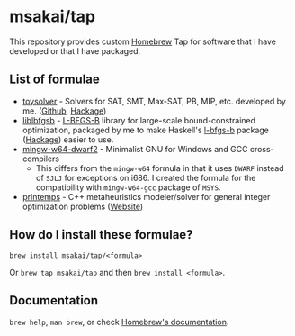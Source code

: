# msakai/tap

This repository provides custom [Homebrew](https://brew.sh/) Tap for software that I have developed or that I have packaged.

## List of formulae

* [toysolver](Formula/toysolver.rb) - Solvers for SAT, SMT, Max-SAT, PB, MIP, etc. developed by me. ([Github](https://github.com/msakai/toysolver), [Hackage](https://hackage.haskell.org/package/toysolver))
* [liblbfgsb](Formula/liblbfgsb.rb) - [L-BFGS-B](https://users.iems.northwestern.edu/~nocedal/lbfgsb.html) library for large-scale bound-constrained optimization, packaged by me to make Haskell's [l-bfgs-b](http://nonempty.org/software/haskell-l-bfgs-b) package ([Hackage](https://hackage.haskell.org/package/l-bfgs-b)) easier to use.
* [mingw-w64-dwarf2](Formula/mingw-w64-dwarf2.rb) - Minimalist GNU for Windows and GCC cross-compilers
  * This differs from the `mingw-w64` formula in that it uses `DWARF` instead of `SJLJ` for exceptions on i686. I created the formula for the compatibility with `mingw-w64-gcc` package of `MSYS`.
* [printemps](Formula/printemps.rb) - C++ metaheuristics modeler/solver for general integer optimization problems ([Website](https://snowberryfield.github.io/printemps/))

## How do I install these formulae?
`brew install msakai/tap/<formula>`

Or `brew tap msakai/tap` and then `brew install <formula>`.

## Documentation
`brew help`, `man brew`, or check [Homebrew's documentation](https://docs.brew.sh).
